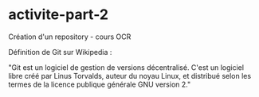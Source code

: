 ﻿# activite-part-2
Création d'un repository - cours OCR

Définition de Git sur Wikipedia : 

"Git est un logiciel de gestion de versions décentralisé. C'est un logiciel libre créé par Linus Torvalds, auteur du noyau Linux, et distribué selon les termes de la licence publique générale GNU version 2."

